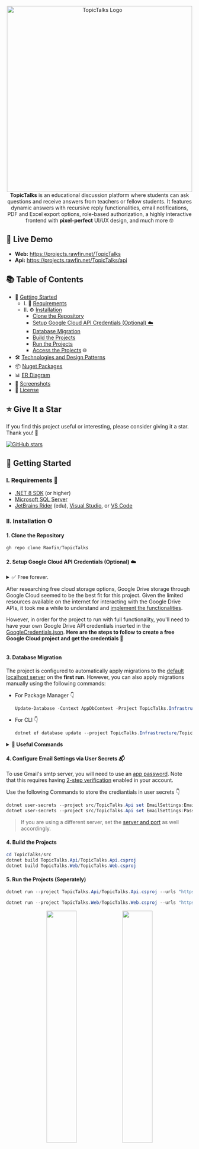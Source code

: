 <p align= "center">
    <img src="src\TopicTalks.Web\wwwroot\img\logo.svg" title="TopicTalks Logo" alt="TopicTalks Logo" width="500px">
    <br/>
    <b>TopicTalks</b> is an educational discussion platform where students can ask questions and receive answers from teachers or fellow students. It features dynamic answers with recursive reply functionalities, email notifications, PDF and Excel export options, role-based authorization, a highly interactive frontend with <b>pixel-perfect</b> UI/UX design, and much more 🤓
</p>

## 🔴 Live Demo

- **Web:** https://projects.rawfin.net/TopicTalks 
- **Api:** https://projects.rawfin.net/TopicTalks/api


## 📚 Table of Contents

- 🚀 [Getting Started](#-getting-started)
  - I. 📝 [Requirements](#i-requirements-)
  - II. ⚙️ [Installation](#ii-installation-%EF%B8%8F)
      - [Clone the Repository](#1-clone-the-repository)
      - [Setup Google Cloud API Credentials (Optional) ☁️](#2-setup-google-cloud-api-credentials-optional-%EF%B8%8F)
      - [Database Migration](#3-database-migration)
      - [Build the Projects](#4-build-the-projects)
      - [Run the Projects](#5-run-the-projects-seperately)
      - [Access the Projects](#6-access-the-projects-) 🌐
- 🛠️ [Technologies and Design Patterns](#%EF%B8%8F-technologies-and-design-patterns)
- 📦 [Nuget Packages](#-nuget-packages)
- 📊 [ER Diagram](#-er-diagram)
- 📸 [Screenshots](#-screenshots)
- 🪪 [License](#-license)


## ⭐ Give It a Star

If you find this project useful or interesting, please consider giving it a star. Thank you! 🤗

[![GitHub stars](https://img.shields.io/github/stars/Raofin/TopicTalks?style=social)](https://github.com/Raofin/TopicTalks/stargazers)


## 🚀 Getting Started

### I. Requirements 📝

* [.NET 8 SDK](https://dotnet.microsoft.com/en-us/download/dotnet/8.0) (or higher)
* [Microsoft SQL Server](https://www.microsoft.com/en-us/sql-server/sql-server-downloads#:~:text=Download%20now-,Express,-SQL%20Server%202022)
* [JetBrains Rider](https://www.jetbrains.com/community/education/#students) (edu), [Visual Studio](https://visualstudio.microsoft.com/vs/community), or [VS Code](https://code.visualstudio.com)

### II. Installation ⚙️

#### 1. Clone the Repository
  ```powershell
  gh repo clone Raofin/TopicTalks
  ```

#### 2. Setup Google Cloud API Credentials (Optional) ☁️

<details><summary>
✅ Free forever.<br>

After researching free cloud storage options, Google Drive storage through Google Cloud seemed to be the best fit for this project. Given the limited resources available on the internet for interacting with the Google Drive APIs, it took me a while to understand and [implement the functionalities](src/TopicTalks.Infrastructure/Services/Cloud/GoogleCloud.cs). 

However, in order for the project to run with full functionality, you'll need to have your own Google Drive API credentials inserted in the [GoogleCredentials.json](src/TopicTalks.Api/GoogleCredentials.json). <b>Here are the steps to follow to create a free Google Cloud project and get the credentials 🔽</b></summary>

1. Create a project in the [Google Cloud Console](https://console.cloud.google.com/projectcreate)
2. Enable [Google Drive API](https://console.cloud.google.com/apis/library/drive.googleapis.com) for the project<br>
<img src="assets/google/1.png" style="width: 35%"><br>
3. Select `Create Credentials`<br>
<img src="assets/google/2.png" style="width: 35%"><br>
4. Select `Application Data` -> Click `Next`<br>
<img src="assets/google/3.png" style="width: 35%"><br>
5. Fill out the details -> Select `Owner` in Role -> Click `Done`<br>
<img src="assets/google/4.png" style="width: 35%"><br>
6. Go to [Service Accounts](https://console.cloud.google.com/iam-admin/serviceaccounts) -> Select the newly created service account
7. Select `Keys` -> Click `Add Key` -> Choose JSON -> Click `Create`<br>(The credentials `json` file should be automatically downloaded)<br>
<img src="assets/google/5.png" style="width: 35%"><br>
8. Open the file and copy the value of `client_email`
9. Go to [Google Drive](https://drive.google.com/drive) -> Create a folder named `TopicTalks`
10. Share the folder with the `client_email`<br>
<img src="assets/google/6.png" style="width: 35%"><br>
11. Finally, paste everything from the downloaded `json` file into [GoogleCredentials.json](src/TopicTalks.Api/GoogleCredentials.json)
12. [Star this project](https://github.com/Raofin/TopicTalks)
</details>

#### 3. Database Migration
  The project is configured to automatically apply migrations to the [default localhost server](src/TopicTalks.Api/appsettings.Development.json#L4) on the **first run**. However, you can also apply migrations manually using the following commands:
  * For Package Manager 👇
      ```powershell
      Update-Database -Context AppDbContext -Project TopicTalks.Infrastructure -StartupProject TopicTalks.Api
      ```
  * For CLI 👇
      ```powershell
      dotnet ef database update --project TopicTalks.Infrastructure/TopicTalks.Infrastructure.csproj --startup-project TopicTalks.Api/TopicTalks.Api.csproj
      ```

<details>
  <summary><b>🌻 Useful Commands</b></summary>
    
```powershell
Add-Migration Init -Context AppDbContext -Project TopicTalks.Infrastructure -StartupProject TopicTalks.Api
```
```powershell
Remove-Migration -Project TopicTalks.Infrastructure -StartupProject TopicTalks.Api -Force
```
```powershell
Update-Database -Context AppDbContext -Project TopicTalks.Infrastructure -StartupProject TopicTalks.Api
```
```powershell
Update-Database -Migration Init -Context AppDbContext -Project TopicTalks.Infrastructure -StartupProject TopicTalks.Api
```
</details>  

#### 4. Configure Email Settings via User Secrets 📬
To use Gmail's smtp server, you will need to use an [app password](https://myaccount.google.com/apppasswords). Note that this requires having [2-step verification](https://myaccount.google.com/signinoptions/two-step-verification/enroll-welcome) enabled in your account.

Use the following Commands to store the crediantials in user secrets 👇

```powershell
dotnet user-secrets --project src/TopicTalks.Api set EmailSettings:Email you@gmail.com
dotnet user-secrets --project src/TopicTalks.Api set EmailSettings:Password your-password
```

> If you are using a different server, set the [server and port](src/TopicTalks.Api/appsettings.json#L11-L17) as well accordingly.


#### 4. Build the Projects
  ```powershell
  cd TopicTalks/src
  dotnet build TopicTalks.Api/TopicTalks.Api.csproj
  dotnet build TopicTalks.Web/TopicTalks.Web.csproj

  ```

#### 5. Run the Projects (Seperately)
  ```powershell
  dotnet run --project TopicTalks.Api/TopicTalks.Api.csproj --urls "https://localhost:9998"
  ```
  ```powershell
  dotnet run --project TopicTalks.Web/TopicTalks.Web.csproj --urls "https://localhost:9999"
  ```

<p align= "center">
  <img src="assets/17.jpg" width="40%">
  <img src="assets/18.jpg" width="40%">
</p>

#### 6. Access the Projects 🌐
* API: https://localhost:9998
* Web: https://localhost:9999


## 🛠️ Technologies and Design Patterns

### Frameworks 🔧
  * ASP.NET Core 8.0 Web API
  * ASP.NET Core 8.0 MVC
  * Entity Framework Core 8.0
### Database 🛢
  * Microsoft SQL Server
### Frontend Library 📑
  * jQuery
  * jQuery Validate
  * Bootstrap 5
  * Popper.js
  * Tippy.js
  * FontFace Observer
### Architectural and Design Patterns 📐
  * Clean Architecture 🦾
  * Result Pattern
  * Database Code First Approach with Fluent API
  * Repository Pattern
  * Unit of Work (UoW)


## 📦 Nuget Packages 

| Package Name     | Used to 👇                                                                                                                    |
| ---------------- | ----------------------------------------------------------------------------------------------------------------------------- |
| [Swashbuckle](https://www.nuget.org/packages/Swashbuckle.AspNetCore/) | Generate API documentation from Web API controllers                      |
| [ErrorOr](https://www.nuget.org/packages/ErrorOr) | Handle errors and return results efficiently                                                 |
| [Serilog](https://www.nuget.org/packages/Serilog) |  Log events in a very structured way                                                         |
| [FluentValidation](https://www.nuget.org/packages/FluentValidation.AspNetCore) | Apply server-side data validation rules                         |
| [FluentEmail](https://www.nuget.org/packages/FluentEmail.Smtp) |  Send emails using SMTP servers                                                 |
| [Google Apis](https://www.nuget.org/packages/Google.Apis.Drive.v3) | 	Interact with cloud storage                                                |
| [DinkToPdf](https://www.nuget.org/packages/DinkToPdf) | Generate beautiful PDFs from HTML                                                        |
| [ClosedXML](https://www.nuget.org/packages/ClosedXML) | Generate Excel (.xlsx) files                                                             |
| [WebOptimizer](https://www.nuget.org/packages/LigerShark.WebOptimizer.Core) | Bundle and minify CSS & JavaScript files for faster loading        |
| [WebMarkupMin](https://www.nuget.org/packages/WebMarkupMin.AspNetCore8) | Minify MVC HTML content to reduce file size for improved performance   |

## 📊 ER Diagram

<img src="assets/diagram.svg" title="TopicTalks Logo" alt="TopicTalks Logo" width="1200">


## 📸 Screenshots

View at 👉 [be.net/TopicTalks](https://www.be.net/gallery/195808869/TopicTalks)

<p align= "center">
    <img src="assets/01.jpg">
    <img src="assets/02.jpg">
    <img src="assets/03.jpg">
    <img src="assets/04.jpg">
    <img src="assets/05.jpg">
    <img src="assets/06.jpg">
    <img src="assets/07.jpg">
    <img src="assets/08.jpg">
    <img src="assets/09.jpg">
    <img src="assets/10.jpg">
    <img src="assets/11.jpg">
    <img src="assets/12.jpg">
    <img src="assets/13.jpg">
    <img src="assets/14.jpg">
    <img src="assets/15.jpg">
    <img src="assets/16.jpg">
<p/>

## 🪪 License

Distributed under the BSD 3-Clause License. See [LICENSE](LICENSE) for more information.